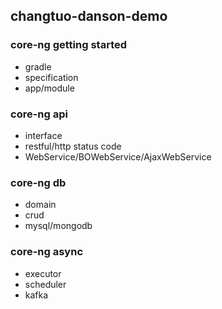 ## changtuo-danson-demo
### core-ng getting started
* gradle
* specification
* app/module
### core-ng api
* interface
* restful/http status code
* WebService/BOWebService/AjaxWebService
### core-ng db
* domain
* crud
* mysql/mongodb
### core-ng async
* executor
* scheduler
* kafka